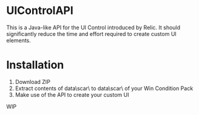 # UIControlAPI
This is a Java-like API for the UI Control introduced by Relic. It should significantly reduce the time and effort required to create custom UI elements.

# Installation
1. Download ZIP
2. Extract contents of data\scar\ to data\scar\ of your Win Condition Pack
3. Make use of the API to create your custom UI

WIP
